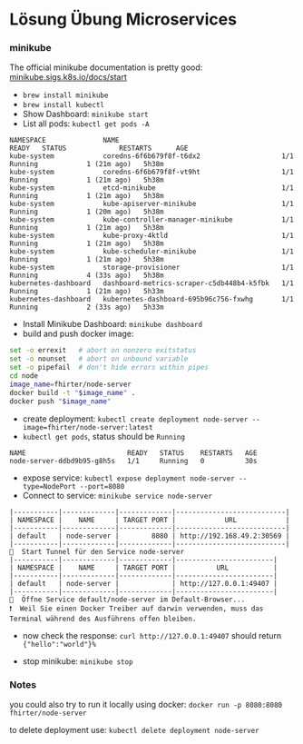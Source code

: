 # Lösung Übung Microservices

### minikube

The official minikube documentation is pretty good: 
[minikube.sigs.k8s.io/docs/start](https://minikube.sigs.k8s.io/docs/start/?arch=%2Fmacos%2Fx86-64%2Fstable%2Fbinary+download)

- `brew install minikube`
- `brew install kubectl`
- Show Dashboard: `minikube start`
- List all pods: `kubectl get pods -A`
```
NAMESPACE              NAME                                        READY   STATUS             RESTARTS      AGE
kube-system            coredns-6f6b679f8f-t6dx2                    1/1     Running            1 (21m ago)   5h38m
kube-system            coredns-6f6b679f8f-vt9ht                    1/1     Running            1 (21m ago)   5h38m
kube-system            etcd-minikube                               1/1     Running            1 (21m ago)   5h38m
kube-system            kube-apiserver-minikube                     1/1     Running            1 (20m ago)   5h38m
kube-system            kube-controller-manager-minikube            1/1     Running            1 (21m ago)   5h38m
kube-system            kube-proxy-4ktld                            1/1     Running            1 (21m ago)   5h38m
kube-system            kube-scheduler-minikube                     1/1     Running            1 (21m ago)   5h38m
kube-system            storage-provisioner                         1/1     Running            4 (33s ago)   5h38m
kubernetes-dashboard   dashboard-metrics-scraper-c5db448b4-k5fbk   1/1     Running            1 (21m ago)   5h33m
kubernetes-dashboard   kubernetes-dashboard-695b96c756-fxwhg       1/1     Running            2 (33s ago)   5h33m
```
- Install Minikube Dashboard: `minikube dashboard`
- build and push docker image:
```bash
set -o errexit   # abort on nonzero exitstatus
set -o nounset   # abort on unbound variable
set -o pipefail  # don't hide errors within pipes
cd node
image_name=fhirter/node-server
docker build -t "$image_name" .
docker push "$image_name"
```
- create deployment: `kubectl create deployment node-server --image=fhirter/node-server:latest`
- `kubectl get pods`, status should be `Running`
```
NAME                         READY   STATUS    RESTARTS   AGE
node-server-ddbd9b95-g8h5s   1/1     Running   0          30s
```
- expose service: `kubectl expose deployment node-server --type=NodePort --port=8080`
- Connect to service: `minikube service node-server`
```
|-----------|-------------|-------------|---------------------------|
| NAMESPACE |    NAME     | TARGET PORT |            URL            |
|-----------|-------------|-------------|---------------------------|
| default   | node-server |        8080 | http://192.168.49.2:30569 |
|-----------|-------------|-------------|---------------------------|
🏃  Start Tunnel für den Service node-server
|-----------|-------------|-------------|------------------------|
| NAMESPACE |    NAME     | TARGET PORT |          URL           |
|-----------|-------------|-------------|------------------------|
| default   | node-server |             | http://127.0.0.1:49407 |
|-----------|-------------|-------------|------------------------|
🎉  Öffne Service default/node-server im Default-Browser...
❗  Weil Sie einen Docker Treiber auf darwin verwenden, muss das Terminal während des Ausführens offen bleiben.
```

- now check the response: `curl http://127.0.0.1:49407` should return `{"hello":"world"}%`

- stop minikube: `minikube stop`

### Notes

you could also try to run it locally using docker: `docker run -p 8080:8080 fhirter/node-server`

to delete deployment use: `kubectl delete deployment node-server`
